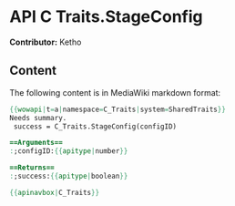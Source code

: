 # API C Traits.StageConfig

**Contributor:** Ketho

## Content

The following content is in MediaWiki markdown format:

```mediawiki
{{wowapi|t=a|namespace=C_Traits|system=SharedTraits}}
Needs summary.
 success = C_Traits.StageConfig(configID)

==Arguments==
:;configID:{{apitype|number}}

==Returns==
:;success:{{apitype|boolean}}

{{apinavbox|C_Traits}}
```